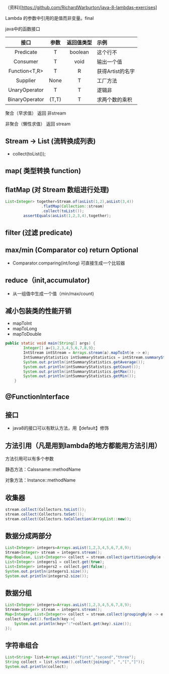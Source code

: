 （资料)[https://github.com/RichardWarburton/java-8-lambdas-exercises]

Lambda 的参数中引用的是值而非变量。final

java中的函数接口

|     接口     |   参数   |   返回值类型   |    示例      |
| :---------:  | :-----: | :----------: | :---------- |
| Predicate<T> |    T    |    boolean   |   这个行不    |
|   Consumer            |          T         |              void           |       输出一个值      |
|   Function<T,R>      |          T        |               R               | 获得Artist的名字   |
|   Supplier<T>         |       None      |              T                |         工厂方法      |
| UnaryOperator<T> |          T         |              T                |          逻辑非        |
| BinaryOperator<T> |       (T,T)      |              T                |  求两个数的乘积  |

聚合（早求值）	返回 非stream

非聚合（懒性求值） 	返回	stream

## Stream -> List (流转换成列表)

* collect(toList());

## map( 类型转换 function)

## flatMap (对 Stream 数组进行处理)

```java
List<Integer> together=Stream.of(asList(1,2),asList(3,4))
                .flatMap(Collection::stream)
                .collect(toList());
        assertEquals(asList(1,2,3,4),together);
```

## filter (过滤 predicate)

## max/min (Comparator co) return Optional<T>  

* Comparator.comparing(int/long) 可直接生成一个比较器

## reduce（init,accumulator)

* 从一组值中生成一个值（min/max/count)

## 减小包装类的性能开销 

* mapToInt
* mapToLong
* mapToDouble

```java
public static void main(String[] args) {
        Integer[] a={1,2,3,4,5,6,7,8,9};
        IntStream intStream = Arrays.stream(a).mapToInt(e -> e);
        IntSummaryStatistics intSummaryStatistics = intStream.summaryStatistics();
        System.out.println(intSummaryStatistics.getAverage());
        System.out.println(intSummaryStatistics.getCount());
        System.out.println(intSummaryStatistics.getMax());
        System.out.println(intSummaryStatistics.getMin());
    }
```

## @FunctionInterface

## 接口

* java8的接口可以有默认方法，用【default】修饰

## 方法引用（凡是用到lambda的地方都能用方法引用）

方法引用可以有多个参数

静态方法：Calssname::methodName

对象方法：Instance::methodName

## 收集器

```java
stream.collect(Collectors.toList());
stream.collect(Collectors.toSet());
stream.collect(Collectors.toCollection(ArrayList::new));
```

## 数据分成两部分

```java
List<Integer> integers=Arrays.asList(1,2,3,4,5,6,7,8,9);
Stream<Integer> stream = integers.stream();
Map<Boolean, List<Integer>> collect = stream.collect(partitioningBy(e -> e % 3 == 0));
List<Integer> integers1 = collect.get(true);
List<Integer> integers2 = collect.get(false);
System.out.println(integers1.size());
System.out.println(integers2.size());
```

## 数据分组

```java
List<Integer> integers=Arrays.asList(1,2,3,4,5,6,7,8,9);
Stream<Integer> stream = integers.stream();
Map<Integer, List<Integer>> collect = stream.collect(groupingBy(e -> e % 3));
collect.keySet().forEach(key->{
    System.out.println(key+":"+collect.get(key).size());
});
```

## 字符串组合

```java
List<String> list=Arrays.asList("first","second","three");
String collect = list.stream().collect(joining(", ","[","]"));
System.out.println(collect);
```

